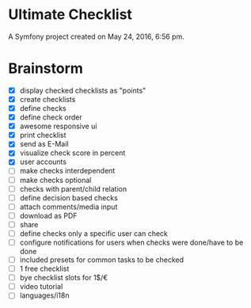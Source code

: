 Ultimate Checklist
==================

A Symfony project created on May 24, 2016, 6:56 pm.

Brainstorm
==========

- [x] display checked checklists as "points"
- [x] create checklists
- [x] define checks
- [x] define check order
- [x] awesome responsive ui
- [x] print checklist
- [x] send as E-Mail
- [x] visualize check score in percent
- [x] user accounts
- [ ] make checks interdependent
- [ ] make checks optional
- [ ] checks with parent/child relation
- [ ] define decision based checks
- [ ] attach comments/media input
- [ ] download as PDF
- [ ] share
- [ ] define checks only a specific user can check
- [ ] configure notifications for users when checks were done/have to be done
- [ ] included presets for common tasks to be checked
- [ ] 1 free checklist
- [ ] bye checklist slots for 1$/€
- [ ] video tutorial
- [ ] languages/i18n